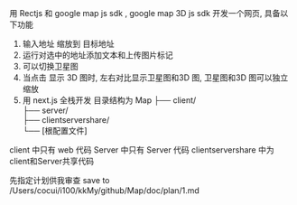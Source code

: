 用 Rectjs 和 google map js sdk , google map 3D js sdk 开发一个网页, 具备以下功能

1. 输入地址 缩放到 目标地址
2. 运行对选中的地址添加文本和上传图片标记
3. 可以切换卫星图 
4. 当点击 显示 3D 图时, 左右对比显示卫星图和3D 图, 卫星图和3D 图可以独立缩放 
5. 用 next.js 全栈开发
目录结构为
Map
├── client/             
├── server/              
├── clientservershare/  
└── [根配置文件]

client 中只有 web 代码
Server 中只有 Server 代码
clientservershare 中为client和Server共享代码

先指定计划供我审查 save to /Users/cocui/i100/kkMy/github/Map/doc/plan/1.md